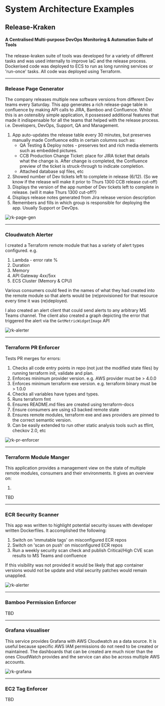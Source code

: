 # System Architecture Examples

## Release-Kraken
#### A Centralised Multi-purpose DevOps Monitoring & Automation Suite of Tools

The release-kraken suite of tools was developed for a variety of different tasks and was used internally to improve IaC and the release process. Dockerised code was deployed to ECS to run as long running services or 'run-once' tasks. All code was deployed using Terraform.


---
### Release Page Generator

The company releases multiple new software versions from different Dev teams every Saturday. This app generates a rich release-page table in confluence by making API calls to JIRA, Bamboo and Confluence. Whilst this is an ostensibly simple application, it possessed additional features that made it indispensable for all the teams that helped with the release process. i.e. Developers, DevOps, Support, QA and Management.

1. App auto-updates the release table every 30 minutes, but preserves manually made Confluence edits in certain columns such as:
    * QA Testing & Deploy notes - preserves text and rich media elements such as embedded pictures.
    * CCB Production Change Ticket: place for JIRA ticket that details what the change is. After change is completed, the Confluence preview of the ticket is struck-through to indicate completion.
    * Attached database sql files, etc
2. Showed number of Dev tickets left to complete in release (6/12). (So we know if the release will make it prior to Thurs 1300 CCB release cut-off)
3. Displays the version of the app number of Dev tickets left to complete in release. (will it make Thurs 1300 cut-off?)
4. Displays release notes generated from Jira release version description
5. Remembers and fills in which group is responsible for deploying the app. Usually Support or DevOps.


![rk-page-gen](./docs/release_page_generator.drawio.png)

---
### Cloudwatch Alerter

I created a Terraform remote module that has a variety of alert types configured. e.g.

1. Lambda - error rate %
2. Duration
3. Memory
4. API Gateway 4xx/5xx
5. ECS Cluster (Memory & CPU)

Various consumers could feed in the names of what they had created into the remote module so that alerts would be (re)provisioned for that resource every time it was (re)deployed.

I also created an alert client that could send alerts to any arbitrary MS Teams channel. The client also created a graph depicting the error that triggered the alert via the `GetMetricWidgetImage` API

![rk-alerter](./docs/rk_sqs_alerter.drawio.png)

---
### Terraform PR Enforcer

Tests PR merges for errors:
1. Checks all code entry points in repo (not just the modified state files) by running terraform init, validate and plan.
2. Enforces minimum provider version. e.g. AWS provider must be > 4.0.0
3. Enforces minimum terraform exe version. e.g. terraform binary must be > 1.0.0
4. Checks all variables have types and types.
5. Runs terraform fmt
6. Ensures README.md files are created using terraform-docs
7. Ensure consumers are using s3 backed remote state
8. Ensures remote modules, terraform exe and aws providers are pinned to the correct semantic version.
9. Can be easily extended to run other static analysis tools such as tflint, checkov 2.0, etc



![rk-pr-enforcer](./docs/rk_terraform_pr_enforcer.drawio.png)

---
### Terraform Module Manger

This application provides a management view on the state of multiple remote modules, consumers and their environments. It gives an overview on:

1.
TBD

---
### ECR Security Scanner

This app was written to highlight potential security issues with developer written Dockerfiles. It accomplished the following:

1. Switch on 'immutable tags' on misconfigured ECR repos
2. Switch on 'scan on push' on misconfigured ECR repos
3. Run a weekly security scan check and publish Critical/High CVE scan results to MS Teams and confluence

If this visibility was not provided it would be likely that app container versions would not be update and vital security patches would remain unapplied.

![rk-alerter](./docs/release_page_generator.drawio.png)

---
### Bamboo Permission Enforcer
TBD

---
### Grafana visualiser

This service provides Grafana with AWS Cloudwatch as a data source. It is useful because specific AWS IAM permissions do not need to be created or maintained. The dashboards that can be created are much nicer than the ones CloudWatch provides and the service can also be across multiple AWS accounts.

![rk-grafana](./docs/rk_grafana.drawio.png)


---
### EC2 Tag Enforcer
TBD



